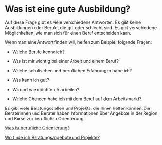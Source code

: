 # Was ist eine gute Ausbildung?

Auf diese Frage gibt es viele verschiedene Antworten. Es gibt keine Ausbildungen oder Berufe, die gut oder schlecht sind. Es gibt verschiedene Möglichkeiten, wie man sich für einen Beruf entscheiden kann.

Wenn man eine Antwort finden will, helfen zum Beispiel folgende Fragen:

* Welche Berufe kenne ich?

* Was ist mir wichtig bei einer Arbeit und einem Beruf?

* Welche schulischen und beruflichen Erfahrungen habe ich?

* Was kann ich gut?

* Wo und wie möchte ich arbeiten?

* Welche Chancen habe ich mit dem Beruf auf dem Arbeitsmarkt?


Es gibt viele Beratungsstellen und Projekte, die Ihnen helfen können. Die Beraterinnen und Berater haben Informationen über Angebote in der Region und Kurse zur beruflichen Orientierung.

[Was ist berufliche Orientierung?](#orientierung)

[Wo finde ich Beratungsangebote und Projekte?](#beratung)

